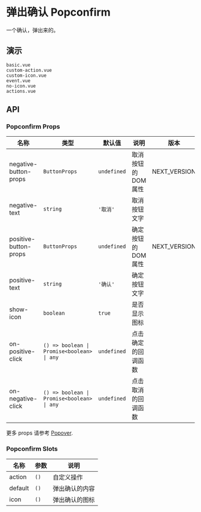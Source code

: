 # 弹出确认 Popconfirm

一个确认，弹出来的。

## 演示

```demo
basic.vue
custom-action.vue
custom-icon.vue
event.vue
no-icon.vue
actions.vue
```

## API

### Popconfirm Props

| 名称 | 类型 | 默认值 | 说明 | 版本 |
| --- | --- | --- | --- | --- |
| negative-button-props | `ButtonProps` | `undefined` | 取消按钮的 DOM 属性 | NEXT_VERSION |
| negative-text | `string` | `'取消'` | 取消按钮文字 |  |
| positive-button-props | `ButtonProps` | `undefined` | 确定按钮的 DOM 属性 | NEXT_VERSION |
| positive-text | `string` | `'确认'` | 确定按钮文字 |  |
| show-icon | `boolean` | `true` | 是否显示图标 |  |
| on-positive-click | `() => boolean \| Promise<boolean> \| any` | `undefined` | 点击确定的回调函数 |  |
| on-negative-click | `() => boolean \| Promise<boolean> \| any` | `undefined` | 点击取消的回调函数 |  |

更多 props 请参考 [Popover](popover#Popover-Props).

### Popconfirm Slots

| 名称    | 参数 | 说明           |
| ------- | ---- | -------------- |
| action  | `()` | 自定义操作     |
| default | `()` | 弹出确认的内容 |
| icon    | `()` | 弹出确认的图标 |
